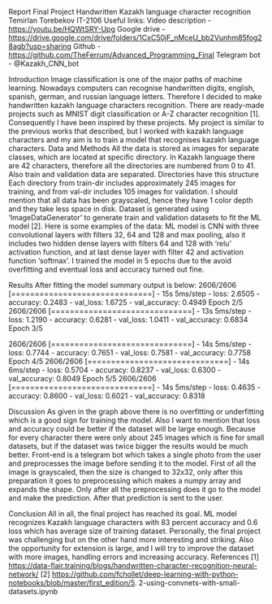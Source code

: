 Report
Final Project
Handwritten Kazakh language character recognition
Temirlan Torebekov IT-2106
Useful links:
Video description - https://youtu.be/HQWtSRY-Upg
Google drive - https://drive.google.com/drive/folders/1CxC50jF_nMceU_bb2Vunhm85fog28agb?usp=sharing Github - https://github.com/TheFerrum/Advanced_Programming_Final
Telegram bot - @Kazakh_CNN_bot

Introduction
Image classification is one of the major paths of machine learning. Nowadays computers can recognise handwritten digits, english, spanish, german, and russian language letters. Therefore I decided to make handwritten kazakh language characters recognition. There are ready-made projects such as MNIST digit classification or A-Z character recognition [1]. Consequently I have been inspired by these projects. My project is similar to the previous works that described, but I worked with kazakh language characters and my aim is to train a model that recognises kazakh language characters.
Data and Methods
All the data is stored as images for separate classes, which are located at specific directory. In Kazakh language there are 42 characters, therefore all the directories are numbered from 0 to 41. Also train and validation data are separated. Directories have this structure
Each directory from train-dir includes approximately 245 images for training, and from val-dir includes 105 images for validation. I should mention that all data has been grayscaled, hence they have 1 color depth and they take less space in disk. Dataset is generated using ‘ImageDataGenerator’ to generate train and validation datasets to fit the ML model [2].
Here is some examples of the data:
ML model is CNN with three convolutional layers with filters 32, 64 and 128 and max pooling, also it includes two hidden dense layers with filters 64 and 128 with ‘relu’ activation function, and at last dense layer with filter 42 and activation function ‘softmax’. I trained the model in 5 epochs due to the avoid overfitting and eventual loss and accuracy turned out fine.

Results
After fitting the model summary output is below:
2606/2606 [==============================] - 15s 5ms/step - loss: 2.6505 - accuracy: 0.2483 - val_loss: 1.6725 - val_accuracy: 0.4949
Epoch 2/5
2606/2606 [==============================] - 13s 5ms/step - loss: 1.2190 - accuracy: 0.6281 - val_loss: 1.0411 - val_accuracy: 0.6834
Epoch 3/5
  
 2606/2606 [==============================] - 14s 5ms/step - loss: 0.7744 - accuracy: 0.7651 - val_loss: 0.7581 - val_accuracy: 0.7758
Epoch 4/5
2606/2606 [==============================] - 14s 6ms/step - loss: 0.5704 - accuracy: 0.8237 - val_loss: 0.6300 - val_accuracy: 0.8049
Epoch 5/5
2606/2606 [==============================] - 14s 5ms/step - loss: 0.4635 - accuracy: 0.8600 - val_loss: 0.6021 - val_accuracy: 0.8318

Discussion
As given in the graph above there is no overfitting or underfitting which is a good sign for training the model. Also I want to mention that loss and accuracy could be better if the dataset will be large enough. Because for every character there were only about 245 images which is fine for small datasets, but if the dataset was twice bigger the results would be much better.
Front-end is a telegram bot which takes a single photo from the user and preprocesses the image before sending it to the model. First of all the image is grayscaled, then the size is changed to 32x32, only after this preparation it goes to preprocessing which makes a numpy array and expands the shape. Only after all the preprocessing does it go to the model and make the prediction. After that prediction is sent to the user.
    
 Conclusion
All in all, the final project has reached its goal. ML model recognizes Kazakh language characters with 83 percent accuracy and 0.6 loss which has average size of training dataset. Personally, the final project was challenging but on the other hand more interesting and striking. Also the opportunity for extension is large, and I will try to improve the dataset with more images, handling errors and increasing accuracy.
References
[1] https://data-flair.training/blogs/handwritten-character-recognition-neural-network/
[2] https://github.com/fchollet/deep-learning-with-python-notebooks/blob/master/first_edition/5. 2-using-convnets-with-small-datasets.ipynb
   

